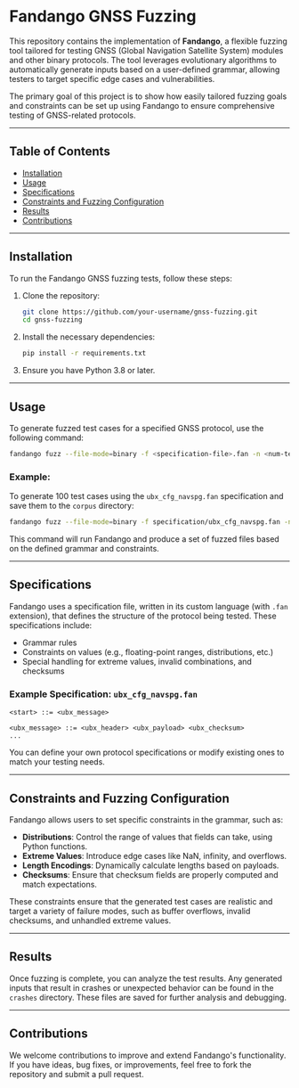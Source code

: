 # Fandango GNSS Fuzzing

This repository contains the implementation of **Fandango**, a flexible fuzzing tool tailored for testing GNSS (Global Navigation Satellite System) modules and other binary protocols. The tool leverages evolutionary algorithms to automatically generate inputs based on a user-defined grammar, allowing testers to target specific edge cases and vulnerabilities.

The primary goal of this project is to show how easily tailored fuzzing goals and constraints can be set up using Fandango to ensure comprehensive testing of GNSS-related protocols.

---

## Table of Contents

- [Installation](#installation)
- [Usage](#usage)
- [Specifications](#specifications)
- [Constraints and Fuzzing Configuration](#constraints-and-fuzzing-configuration)
- [Results](#results)
- [Contributions](#contributions)

---

## Installation

To run the Fandango GNSS fuzzing tests, follow these steps:

1. Clone the repository:
    ```bash
    git clone https://github.com/your-username/gnss-fuzzing.git
    cd gnss-fuzzing
    ```

2. Install the necessary dependencies:
    ```bash
    pip install -r requirements.txt
    ```

3. Ensure you have Python 3.8 or later.

---

## Usage

To generate fuzzed test cases for a specified GNSS protocol, use the following command:

```bash
fandango fuzz --file-mode=binary -f <specification-file>.fan -n <num-tests> -d <output-directory>
```

### Example:

To generate 100 test cases using the `ubx_cfg_navspg.fan` specification and save them to the `corpus` directory:

```bash
fandango fuzz --file-mode=binary -f specification/ubx_cfg_navspg.fan -n 100 -d corpus
```

This command will run Fandango and produce a set of fuzzed files based on the defined grammar and constraints.

---

## Specifications

Fandango uses a specification file, written in its custom language (with `.fan` extension), that defines the structure of the protocol being tested. These specifications include:

- Grammar rules
- Constraints on values (e.g., floating-point ranges, distributions, etc.)
- Special handling for extreme values, invalid combinations, and checksums

### Example Specification: `ubx_cfg_navspg.fan`

```plaintext
<start> ::= <ubx_message>

<ubx_message> ::= <ubx_header> <ubx_payload> <ubx_checksum>
...
```

You can define your own protocol specifications or modify existing ones to match your testing needs.

---

## Constraints and Fuzzing Configuration

Fandango allows users to set specific constraints in the grammar, such as:

- **Distributions**: Control the range of values that fields can take, using Python functions.
- **Extreme Values**: Introduce edge cases like NaN, infinity, and overflows.
- **Length Encodings**: Dynamically calculate lengths based on payloads.
- **Checksums**: Ensure that checksum fields are properly computed and match expectations.

These constraints ensure that the generated test cases are realistic and target a variety of failure modes, such as buffer overflows, invalid checksums, and unhandled extreme values.

---

## Results

Once fuzzing is complete, you can analyze the test results. Any generated inputs that result in crashes or unexpected behavior can be found in the `crashes` directory. These files are saved for further analysis and debugging.

---

## Contributions

We welcome contributions to improve and extend Fandango's functionality. If you have ideas, bug fixes, or improvements, feel free to fork the repository and submit a pull request.
